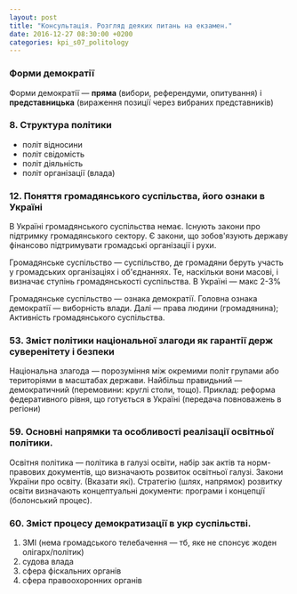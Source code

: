 ```yaml
---
layout: post
title: "Консультація. Розгляд деяких питань на екзамен."
date: 2016-12-27 08:30:00 +0200
categories: kpi_s07_politology
---
```


### Форми демократії

Форми демократії — **пряма** (вибори, референдуми, опитування) і **представницька** (вираження позиції через вибраних представників)

### 8. Структура політики 

- політ відносини
- політ свідомість
- політ діяльність
- політ організації (влада)

### 12. Поняття громадянського суспільства, його ознаки в Україні

В Україні громадянського суспільства немає. Існують закони про підтримку громадянського сектору. Є закони, що зобов'язують державу фінансово підтримувати громадські організації і рухи.

Громадянське суспільство — суспільство, де громадяни беруть участь у громадських організаціях і об'єднаннях. Те, наскільки вони масові, і визначає ступінь громадянськості суспільства. В Україні — макс 2-3%

Громадянське суспільство — ознака демократії. Головна ознака демократії — виборність влади. Далі — права людини (громадянина); Активність громадянського суспільства.

### 53. Зміст політики національної злагоди як гарантії держ суверенітету і безпеки

Національна злагода — порозуміння між окремими політ групами або територіями в масштабах держави. Найбільш правидьний — демократичний (перемовини: круглі столи, тощо). Приклад: реформа федеративного рівня, що готується в Україні (передача повноважень в регіони)

### 59. Основні напрямки та особливості реалізації освітньої політики.

Освітня політика — політика в галузі освіти, набір зак актів та норм-правових документів, що визначають розвиток освітньої галузі. Закони України про освіту. (Вказати які). Стратегію (шлях, напрямок) розвитку освіти визначають концептуальні документи: програми і концепції (болонський процес).

### 60. Зміст процесу демократизації в укр суспільстві.

1. ЗМІ (нема громадського телебачення — тб, яке не спонсує жоден олігарх/політик)
2. судова влада
3. сфера фіскальних органів
4. сфера правоохоронних органів
